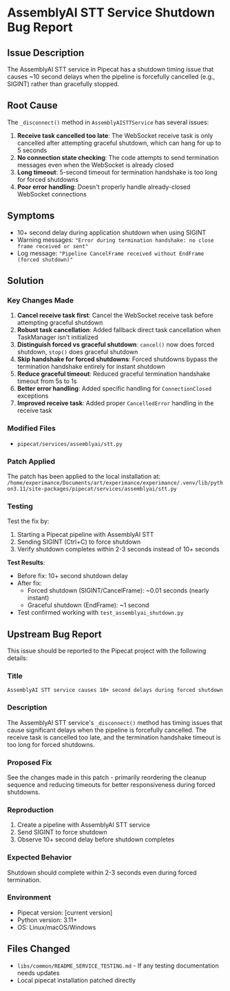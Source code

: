 # AssemblyAI STT Service Shutdown Bug Report

## Issue Description

The AssemblyAI STT service in Pipecat has a shutdown timing issue that causes ~10 second delays when the pipeline is forcefully cancelled (e.g., SIGINT) rather than gracefully stopped.

## Root Cause

The `_disconnect()` method in `AssemblyAISTTService` has several issues:

1. **Receive task cancelled too late**: The WebSocket receive task is only cancelled after attempting graceful shutdown, which can hang for up to 5 seconds
2. **No connection state checking**: The code attempts to send termination messages even when the WebSocket is already closed
3. **Long timeout**: 5-second timeout for termination handshake is too long for forced shutdowns
4. **Poor error handling**: Doesn't properly handle already-closed WebSocket connections

## Symptoms

- 10+ second delay during application shutdown when using SIGINT
- Warning messages: `"Error during termination handshake: no close frame received or sent"`
- Log message: `"Pipeline CancelFrame received without EndFrame (forced shutdown)"`

## Solution

### Key Changes Made

1. **Cancel receive task first**: Cancel the WebSocket receive task before attempting graceful shutdown
2. **Robust task cancellation**: Added fallback direct task cancellation when TaskManager isn't initialized
3. **Distinguish forced vs graceful shutdown**: `cancel()` now does forced shutdown, `stop()` does graceful shutdown
4. **Skip handshake for forced shutdowns**: Forced shutdowns bypass the termination handshake entirely for instant shutdown
5. **Reduce graceful timeout**: Reduced graceful termination handshake timeout from 5s to 1s
6. **Better error handling**: Added specific handling for `ConnectionClosed` exceptions
7. **Improved receive task**: Added proper `CancelledError` handling in the receive task

### Modified Files

- `pipecat/services/assemblyai/stt.py`

### Patch Applied

The patch has been applied to the local installation at:
`/home/experimance/Documents/art/experimance/experimance/.venv/lib/python3.11/site-packages/pipecat/services/assemblyai/stt.py`

### Testing

Test the fix by:
1. Starting a Pipecat pipeline with AssemblyAI STT
2. Sending SIGINT (Ctrl+C) to force shutdown
3. Verify shutdown completes within 2-3 seconds instead of 10+ seconds

**Test Results**: 
- Before fix: 10+ second shutdown delay
- After fix: 
  - Forced shutdown (SIGINT/CancelFrame): ~0.01 seconds (nearly instant)
  - Graceful shutdown (EndFrame): ~1 second 
- Test confirmed working with `test_assemblyai_shutdown.py`

## Upstream Bug Report

This issue should be reported to the Pipecat project with the following details:

### Title
`AssemblyAI STT service causes 10+ second delays during forced shutdown`

### Description
The AssemblyAI STT service's `_disconnect()` method has timing issues that cause significant delays when the pipeline is forcefully cancelled. The receive task is cancelled too late, and the termination handshake timeout is too long for forced shutdowns.

### Proposed Fix
See the changes made in this patch - primarily reordering the cleanup sequence and reducing timeouts for better responsiveness during forced shutdowns.

### Reproduction
1. Create a pipeline with AssemblyAI STT service
2. Send SIGINT to force shutdown
3. Observe 10+ second delay before shutdown completes

### Expected Behavior
Shutdown should complete within 2-3 seconds even during forced termination.

### Environment
- Pipecat version: [current version]
- Python version: 3.11+
- OS: Linux/macOS/Windows

## Files Changed

- `libs/common/README_SERVICE_TESTING.md` - If any testing documentation needs updates
- Local pipecat installation patched directly
